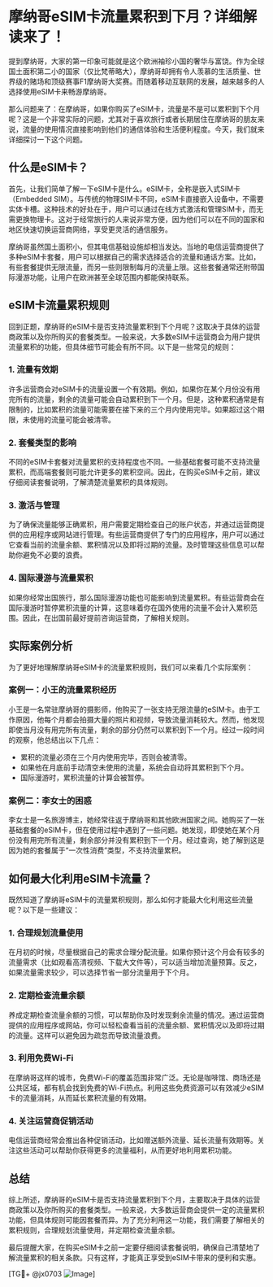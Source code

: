 # 摩纳哥eSIM卡流量累积到下月？详细解读来了！

提到摩纳哥，大家的第一印象可能就是这个欧洲袖珍小国的奢华与富饶。作为全球国土面积第二小的国家（仅比梵蒂略大），摩纳哥却拥有令人羡慕的生活质量、世界级的赌场和顶级赛事F1摩纳哥大奖赛。而随着移动互联网的发展，越来越多的人选择使用eSIM卡来畅游摩纳哥。

那么问题来了：在摩纳哥，如果你购买了eSIM卡，流量是不是可以累积到下个月呢？这是一个非常实际的问题，尤其对于喜欢旅行或者长期居住在摩纳哥的朋友来说，流量的使用情况直接影响到他们的通信体验和生活便利程度。今天，我们就来详细探讨一下这个问题。

## 什么是eSIM卡？

首先，让我们简单了解一下eSIM卡是什么。eSIM卡，全称是嵌入式SIM卡（Embedded SIM）。与传统的物理SIM卡不同，eSIM卡直接嵌入设备中，不需要实体卡槽。这种技术的好处在于，用户可以通过在线方式激活和管理SIM卡，而无需更换物理卡。这对于经常旅行的人来说非常方便，因为他们可以在不同的国家和地区快速切换运营商网络，享受更灵活的通信服务。

摩纳哥虽然国土面积小，但其电信基础设施却相当发达。当地的电信运营商提供了多种eSIM卡套餐，用户可以根据自己的需求选择适合的流量和通话方案。比如，有些套餐提供无限流量，而另一些则限制每月的流量上限。这些套餐通常还附带国际漫游功能，让用户在欧洲甚至全球范围内都能保持联系。

## eSIM卡流量累积规则

回到正题，摩纳哥的eSIM卡是否支持流量累积到下个月呢？这取决于具体的运营商政策以及你所购买的套餐类型。一般来说，大多数eSIM卡运营商会为用户提供流量累积的功能，但具体细节可能会有所不同。以下是一些常见的规则：

### 1. 流量有效期
许多运营商会对eSIM卡的流量设置一个有效期。例如，如果你在某个月份没有用完所有的流量，剩余的流量可能会自动累积到下一个月。但是，这种累积通常是有限制的，比如累积的流量可能需要在接下来的三个月内使用完毕。如果超过这个期限，未使用的流量可能会被清零。

### 2. 套餐类型的影响
不同的eSIM卡套餐对流量累积的支持程度也不同。一些基础套餐可能不支持流量累积，而高端套餐则可能允许更多的累积空间。因此，在购买eSIM卡之前，建议仔细阅读套餐说明，了解清楚流量累积的具体规则。

### 3. 激活与管理
为了确保流量能够正确累积，用户需要定期检查自己的账户状态，并通过运营商提供的应用程序或网站进行管理。有些运营商提供了专门的应用程序，用户可以通过它查看当前的流量余额、累积情况以及即将过期的流量。及时管理这些信息可以帮助你避免不必要的浪费。

### 4. 国际漫游与流量累积
如果你经常出国旅行，那么国际漫游功能也可能影响到流量累积。有些运营商会在国际漫游时暂停累积流量的计算，这意味着你在国外使用的流量不会计入累积范围。因此，在出国前最好提前咨询运营商，了解相关规则。

## 实际案例分析

为了更好地理解摩纳哥eSIM卡的流量累积规则，我们可以来看几个实际案例：

### 案例一：小王的流量累积经历
小王是一名常驻摩纳哥的摄影师，他购买了一张支持无限流量的eSIM卡。由于工作原因，他每个月都会拍摄大量的照片和视频，导致流量消耗较大。然而，他发现即使当月没有用完所有流量，剩余的部分仍然可以累积到下一个月。经过一段时间的观察，他总结出以下几点：
- 累积的流量必须在三个月内使用完毕，否则会被清零。
- 如果他在月底前手动清空未使用的流量，系统会自动将其累积到下个月。
- 国际漫游时，累积流量的计算会被暂停。

### 案例二：李女士的困惑
李女士是一名旅游博主，她经常往返于摩纳哥和其他欧洲国家之间。她购买了一张基础套餐的eSIM卡，但在使用过程中遇到了一些问题。她发现，即使她在某个月份没有用完所有流量，剩余部分并没有累积到下一个月。经过查询，她了解到这是因为她的套餐属于“一次性消费”类型，不支持流量累积。

## 如何最大化利用eSIM卡流量？

既然知道了摩纳哥eSIM卡的流量累积规则，那么如何才能最大化利用这些流量呢？以下是一些建议：

### 1. 合理规划流量使用
在月初的时候，尽量根据自己的需求合理分配流量。如果你预计这个月会有较多的流量需求（比如观看高清视频、下载大文件等），可以适当增加流量预算。反之，如果流量需求较少，可以选择节省一部分流量用于下个月。

### 2. 定期检查流量余额
养成定期检查流量余额的习惯，可以帮助你及时发现剩余流量的情况。通过运营商提供的应用程序或网站，你可以轻松查看当前的流量余额、累积情况以及即将过期的流量。这样可以避免因为疏忽而导致流量浪费。

### 3. 利用免费Wi-Fi
在摩纳哥这样的城市，免费Wi-Fi的覆盖范围非常广泛。无论是咖啡馆、商场还是公共区域，都有机会找到免费的Wi-Fi热点。利用这些免费资源可以有效减少eSIM卡的流量消耗，从而延长累积流量的有效期。

### 4. 关注运营商促销活动
电信运营商经常会推出各种促销活动，比如赠送额外流量、延长流量有效期等。关注这些活动可以帮助你获得更多的流量福利，从而更好地利用累积功能。

## 总结

综上所述，摩纳哥的eSIM卡是否支持流量累积到下个月，主要取决于具体的运营商政策以及你所购买的套餐类型。一般来说，大多数运营商会提供一定的流量累积功能，但具体规则可能因套餐而异。为了充分利用这一功能，我们需要了解相关的累积规则，合理规划流量使用，并定期检查流量余额。

最后提醒大家，在购买eSIM卡之前一定要仔细阅读套餐说明，确保自己清楚地了解流量累积的相关条款。只有这样，才能真正享受到eSIM卡带来的便利和实惠。

[TG💪+ @jx0703 ![Image](https://github.com/user-attachments/assets/dbca1d08-cadb-493c-b0ec-ad6f7a83f270)]